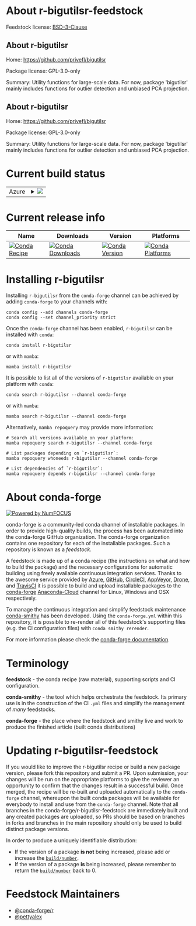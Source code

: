 About r-bigutilsr-feedstock
===========================

Feedstock license: [BSD-3-Clause](https://github.com/conda-forge/r-bigutilsr-feedstock/blob/main/LICENSE.txt)


About r-bigutilsr
-----------------

Home: https://github.com/privefl/bigutilsr

Package license: GPL-3.0-only

Summary: Utility functions for large-scale data. For now, package 'bigutilsr' mainly includes functions for outlier detection and unbiased PCA projection.

About r-bigutilsr
-----------------

Home: https://github.com/privefl/bigutilsr

Package license: GPL-3.0-only

Summary: Utility functions for large-scale data. For now, package 'bigutilsr' mainly includes functions for outlier detection and unbiased PCA projection.

Current build status
====================


<table>
    
  <tr>
    <td>Azure</td>
    <td>
      <details>
        <summary>
          <a href="https://dev.azure.com/conda-forge/feedstock-builds/_build/latest?definitionId=20516&branchName=main">
            <img src="https://dev.azure.com/conda-forge/feedstock-builds/_apis/build/status/r-bigutilsr-feedstock?branchName=main">
          </a>
        </summary>
        <table>
          <thead><tr><th>Variant</th><th>Status</th></tr></thead>
          <tbody><tr>
              <td>linux_64_r_base4.2</td>
              <td>
                <a href="https://dev.azure.com/conda-forge/feedstock-builds/_build/latest?definitionId=20516&branchName=main">
                  <img src="https://dev.azure.com/conda-forge/feedstock-builds/_apis/build/status/r-bigutilsr-feedstock?branchName=main&jobName=linux&configuration=linux%20linux_64_r_base4.2" alt="variant">
                </a>
              </td>
            </tr><tr>
              <td>linux_64_r_base4.3</td>
              <td>
                <a href="https://dev.azure.com/conda-forge/feedstock-builds/_build/latest?definitionId=20516&branchName=main">
                  <img src="https://dev.azure.com/conda-forge/feedstock-builds/_apis/build/status/r-bigutilsr-feedstock?branchName=main&jobName=linux&configuration=linux%20linux_64_r_base4.3" alt="variant">
                </a>
              </td>
            </tr><tr>
              <td>osx_64_r_base4.2</td>
              <td>
                <a href="https://dev.azure.com/conda-forge/feedstock-builds/_build/latest?definitionId=20516&branchName=main">
                  <img src="https://dev.azure.com/conda-forge/feedstock-builds/_apis/build/status/r-bigutilsr-feedstock?branchName=main&jobName=osx&configuration=osx%20osx_64_r_base4.2" alt="variant">
                </a>
              </td>
            </tr><tr>
              <td>osx_64_r_base4.3</td>
              <td>
                <a href="https://dev.azure.com/conda-forge/feedstock-builds/_build/latest?definitionId=20516&branchName=main">
                  <img src="https://dev.azure.com/conda-forge/feedstock-builds/_apis/build/status/r-bigutilsr-feedstock?branchName=main&jobName=osx&configuration=osx%20osx_64_r_base4.3" alt="variant">
                </a>
              </td>
            </tr><tr>
              <td>win_64</td>
              <td>
                <a href="https://dev.azure.com/conda-forge/feedstock-builds/_build/latest?definitionId=20516&branchName=main">
                  <img src="https://dev.azure.com/conda-forge/feedstock-builds/_apis/build/status/r-bigutilsr-feedstock?branchName=main&jobName=win&configuration=win%20win_64_" alt="variant">
                </a>
              </td>
            </tr>
          </tbody>
        </table>
      </details>
    </td>
  </tr>
</table>

Current release info
====================

| Name | Downloads | Version | Platforms |
| --- | --- | --- | --- |
| [![Conda Recipe](https://img.shields.io/badge/recipe-r--bigutilsr-green.svg)](https://anaconda.org/conda-forge/r-bigutilsr) | [![Conda Downloads](https://img.shields.io/conda/dn/conda-forge/r-bigutilsr.svg)](https://anaconda.org/conda-forge/r-bigutilsr) | [![Conda Version](https://img.shields.io/conda/vn/conda-forge/r-bigutilsr.svg)](https://anaconda.org/conda-forge/r-bigutilsr) | [![Conda Platforms](https://img.shields.io/conda/pn/conda-forge/r-bigutilsr.svg)](https://anaconda.org/conda-forge/r-bigutilsr) |

Installing r-bigutilsr
======================

Installing `r-bigutilsr` from the `conda-forge` channel can be achieved by adding `conda-forge` to your channels with:

```
conda config --add channels conda-forge
conda config --set channel_priority strict
```

Once the `conda-forge` channel has been enabled, `r-bigutilsr` can be installed with `conda`:

```
conda install r-bigutilsr
```

or with `mamba`:

```
mamba install r-bigutilsr
```

It is possible to list all of the versions of `r-bigutilsr` available on your platform with `conda`:

```
conda search r-bigutilsr --channel conda-forge
```

or with `mamba`:

```
mamba search r-bigutilsr --channel conda-forge
```

Alternatively, `mamba repoquery` may provide more information:

```
# Search all versions available on your platform:
mamba repoquery search r-bigutilsr --channel conda-forge

# List packages depending on `r-bigutilsr`:
mamba repoquery whoneeds r-bigutilsr --channel conda-forge

# List dependencies of `r-bigutilsr`:
mamba repoquery depends r-bigutilsr --channel conda-forge
```


About conda-forge
=================

[![Powered by
NumFOCUS](https://img.shields.io/badge/powered%20by-NumFOCUS-orange.svg?style=flat&colorA=E1523D&colorB=007D8A)](https://numfocus.org)

conda-forge is a community-led conda channel of installable packages.
In order to provide high-quality builds, the process has been automated into the
conda-forge GitHub organization. The conda-forge organization contains one repository
for each of the installable packages. Such a repository is known as a *feedstock*.

A feedstock is made up of a conda recipe (the instructions on what and how to build
the package) and the necessary configurations for automatic building using freely
available continuous integration services. Thanks to the awesome service provided by
[Azure](https://azure.microsoft.com/en-us/services/devops/), [GitHub](https://github.com/),
[CircleCI](https://circleci.com/), [AppVeyor](https://www.appveyor.com/),
[Drone](https://cloud.drone.io/welcome), and [TravisCI](https://travis-ci.com/)
it is possible to build and upload installable packages to the
[conda-forge](https://anaconda.org/conda-forge) [Anaconda-Cloud](https://anaconda.org/)
channel for Linux, Windows and OSX respectively.

To manage the continuous integration and simplify feedstock maintenance
[conda-smithy](https://github.com/conda-forge/conda-smithy) has been developed.
Using the ``conda-forge.yml`` within this repository, it is possible to re-render all of
this feedstock's supporting files (e.g. the CI configuration files) with ``conda smithy rerender``.

For more information please check the [conda-forge documentation](https://conda-forge.org/docs/).

Terminology
===========

**feedstock** - the conda recipe (raw material), supporting scripts and CI configuration.

**conda-smithy** - the tool which helps orchestrate the feedstock.
                   Its primary use is in the construction of the CI ``.yml`` files
                   and simplify the management of *many* feedstocks.

**conda-forge** - the place where the feedstock and smithy live and work to
                  produce the finished article (built conda distributions)


Updating r-bigutilsr-feedstock
==============================

If you would like to improve the r-bigutilsr recipe or build a new
package version, please fork this repository and submit a PR. Upon submission,
your changes will be run on the appropriate platforms to give the reviewer an
opportunity to confirm that the changes result in a successful build. Once
merged, the recipe will be re-built and uploaded automatically to the
`conda-forge` channel, whereupon the built conda packages will be available for
everybody to install and use from the `conda-forge` channel.
Note that all branches in the conda-forge/r-bigutilsr-feedstock are
immediately built and any created packages are uploaded, so PRs should be based
on branches in forks and branches in the main repository should only be used to
build distinct package versions.

In order to produce a uniquely identifiable distribution:
 * If the version of a package **is not** being increased, please add or increase
   the [``build/number``](https://docs.conda.io/projects/conda-build/en/latest/resources/define-metadata.html#build-number-and-string).
 * If the version of a package **is** being increased, please remember to return
   the [``build/number``](https://docs.conda.io/projects/conda-build/en/latest/resources/define-metadata.html#build-number-and-string)
   back to 0.

Feedstock Maintainers
=====================

* [@conda-forge/r](https://github.com/conda-forge/r/)
* [@pettyalex](https://github.com/pettyalex/)

